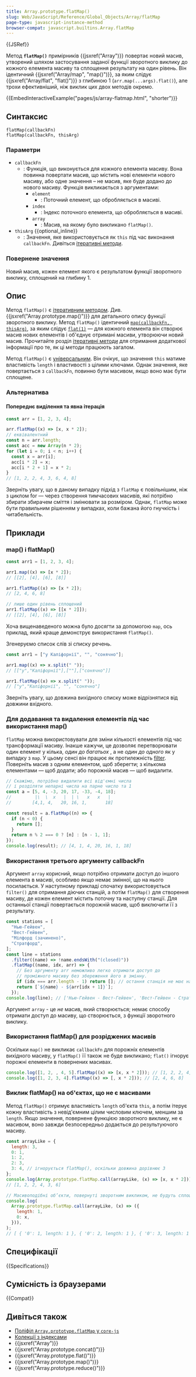 ```yaml
---
title: Array.prototype.flatMap()
slug: Web/JavaScript/Reference/Global_Objects/Array/flatMap
page-type: javascript-instance-method
browser-compat: javascript.builtins.Array.flatMap
---
```


{{JSRef}}

Метод **`flatMap()`** примірників {{jsxref("Array")}} повертає новий масив, утворений шляхом застосування заданої функції зворотного виклику до кожного елемента масиву та сплощення результату на один рівень. Він ідентичний {{jsxref("Array/map", "map()")}}, за яким слідує {{jsxref("Array/flat", "flat()")}} з глибиною 1 (`arr.map(...args).flat()`), але трохи ефективніший, ніж виклик цих двох методів окремо.

{{EmbedInteractiveExample("pages/js/array-flatmap.html", "shorter")}}

## Синтаксис

```js-nolint
flatMap(callbackFn)
flatMap(callbackFn, thisArg)
```

### Параметри

- `callbackFn`
  - : Функція, що виконується для кожного елемента масиву. Вона повинна повертати масив, що містить нові елементи нового масиву, або одне значення – не масив, яке буде додано до нового масиву. Функція викликається з аргументами:
    - `element`
      - : Поточний елемент, що обробляється в масиві.
    - `index`
      - : Індекс поточного елемента, що обробляється в масиві.
    - `array`
      - : Масив, на якому було викликано `flatMap()`.
- `thisArg` {{optional_inline}}
  - : Значення, яке використовується як `this` під час виконання `callbackFn`. Дивіться [ітеративні методи](/uk/docs/Web/JavaScript/Reference/Global_Objects/Array#iterative_methods).

### Повернене значення

Новий масив, кожен елемент якого є результатом функції зворотного виклику, сплощений на глибину 1.

## Опис

Метод `flatMap()` є [ітеративним методом](/uk/docs/Web/JavaScript/Reference/Global_Objects/Array#iterative_methods). Див. {{jsxref("Array.prototype.map()")}} для детального опису функції зворотного виклику. Метод `flatMap()` ідентичний [`map(callbackFn, thisArg)`](/uk/docs/Web/JavaScript/Reference/Global_Objects/Array/map), за яким слідує [`flat(1)`](/uk/docs/Web/JavaScript/Reference/Global_Objects/Array/flat) — для кожного елемента він створює масив нових елементів і об'єднує отримані масиви, утворюючи новий масив. Прочитайте розділ [ітеративні методи](/uk/docs/Web/JavaScript/Reference/Global_Objects/Array#iterative_methods) для отримання додаткової інформації про те, як ці методи працюють загалом.

Метод `flatMap()` є [універсальним](/uk/docs/Web/JavaScript/Reference/Global_Objects/Array#generic_array_methods). Він очікує, що значення `this` матиме властивість `length` і властивості з цілими ключами. Однак значення, яке повертається з `callbackFn`, повинно бути масивом, якщо воно має бути сплощене.

### Альтернатива

#### Попереднє виділення та явна ітерація

```js
const arr = [1, 2, 3, 4];

arr.flatMap((x) => [x, x * 2]);
// еквівалентний
const n = arr.length;
const acc = new Array(n * 2);
for (let i = 0; i < n; i++) {
  const x = arr[i];
  acc[i * 2] = x;
  acc[i * 2 + 1] = x * 2;
}
// [1, 2, 2, 4, 3, 6, 4, 8]
```

Зверніть увагу, що в даному випадку підхід з `flatMap` є повільнішим, ніж з циклом for — через створення тимчасових масивів, які потрібно збирати збирачем сміття і змінювати за розміром. Однак, `flatMap` може бути правильним рішенням у випадках, коли бажана його гнучкість і читабельність.

## Приклади

### map() і flatMap()

```js
const arr1 = [1, 2, 3, 4];

arr1.map((x) => [x * 2]);
// [[2], [4], [6], [8]]

arr1.flatMap((x) => [x * 2]);
// [2, 4, 6, 8]

// лише один рівень сплощений
arr1.flatMap((x) => [[x * 2]]);
// [[2], [4], [6], [8]]
```

Хоча вищенаведеного можна було досягти за допомогою `map`, ось приклад, який краще демонструє використання `flatMap()`.

Згенеруємо список слів зі списку речень.

```js
const arr1 = ["у Каліфорнії", "", "сонячно"];

arr1.map((x) => x.split(" "));
// [["у","Каліфорнії"],[""],["сонячно"]]

arr1.flatMap((x) => x.split(" "));
// ["у","Каліфорнії", "", "сонячно"]
```

Зверніть увагу, що довжина вихідного списку може відрізнятися від довжини вхідного.

### Для додавання та видалення елементів під час використання map()

`flatMap` можна використовувати для зміни кількості елементів під час трансформації масиву. Інакше кажучи, це дозволяє перетворювати один елемент у кілька, _один до багатьох_ , а не _один до одного_ як у випадку з `map`. У цьому сенсі він працює як протилежність [filter](/uk/docs/Web/JavaScript/Reference/Global_Objects/Array/filter). Поверніть масив з одним елементом, щоб зберегти; з кількома елементами — щоб додати; або порожній масив — щоб видалити.

```js
// Скажімо, потрібно видалити всі від'ємні числа
// і розділяти непарні числа на парне число та 1
const a = [5, 4, -3, 20, 17, -33, -4, 18];
//         |\  \  x   |  | \   x   x   |
//        [4,1, 4,   20, 16, 1,       18]

const result = a.flatMap((n) => {
  if (n < 0) {
    return [];
  }
  return n % 2 === 0 ? [n] : [n - 1, 1];
});
console.log(result); // [4, 1, 4, 20, 16, 1, 18]
```

### Використання третього аргументу callbackFn

Аргумент `array` корисний, якщо потрібно отримати доступ до іншого елемента в масиві, особливо якщо немає змінної, що на нього посилається. У наступному прикладі спочатку використовується `filter()` для отримання діючих станцій, а потім `flatMap()` для створення масиву, де кожен елемент містить поточну та наступну станції. Для останньої станції повертається порожній масив, щоб виключити її з результату.

```js
const stations = [
  "Нью-Гейвен",
  "Вест-Гейвен",
  "Мілфорд (зачинено)",
  "Стратфорд",
];
const line = stations
  .filter((name) => !name.endsWith("(closed)"))
  .flatMap((name, idx, arr) => {
    // Без аргументу arr неможливо легко отримати доступ до
    // проміжного масиву без збереження його в змінну.
    if (idx === arr.length - 1) return []; // остання станція не має наступної
    return [`${name} - ${arr[idx + 1]}`];
  });
console.log(line); // ['Нью-Гейвен - Вест-Гейвен', 'Вест-Гейвен - Стратфорд']
```

Аргумент `array` - це _не_ масив, який створюється; немає способу отримати доступ до масиву, що створюється, з функції зворотного виклику.

### Використання flatMap() для розріджених масивів

Оскільки `map()` не викликає `callbackFn` для порожніх елементів вихідного масиву, у `flatMap()` її також не буде викликано; `flat()` ігнорує порожні елементи в повернених масивах.

```js
console.log([1, 2, , 4, 5].flatMap((x) => [x, x * 2])); // [1, 2, 2, 4, 4, 8, 5, 10]
console.log([1, 2, 3, 4].flatMap((x) => [, x * 2])); // [2, 4, 6, 8]
```

### Виклик flatMap() на об'єктах, що не є масивами

Метод `flatMap()` отримує властивість `length` об'єкта `this`, а потім ітерує кожну властивість з невід'ємним цілим числовим ключем, меншим за `length`. Якщо значення, повернене функцією зворотного виклику, не є масивом, воно завжди безпосередньо додається до результуючого масиву.

```js
const arrayLike = {
  length: 3,
  0: 1,
  1: 2,
  2: 3,
  3: 4, // ігнорується flatMap(), оскільки довжина дорівнює 3
};
console.log(Array.prototype.flatMap.call(arrayLike, (x) => [x, x * 2]));
// [1, 2, 2, 4, 3, 6]

// Масивоподібні об’єкти, повернуті зворотним викликом, не будуть сплощені
console.log(
  Array.prototype.flatMap.call(arrayLike, (x) => ({
    length: 1,
    0: x,
  })),
);
// [ { '0': 1, length: 1 }, { '0': 2, length: 1 }, { '0': 3, length: 1 } ]
```

## Специфікації

{{Specifications}}

## Сумісність із браузерами

{{Compat}}

## Дивіться також

- [Поліфіл `Array.prototype.flatMap` у `core-js`](https://github.com/zloirock/core-js#ecmascript-array)
- [Колекції з індексами](/uk/docs/Web/JavaScript/Guide/Indexed_collections)
- {{jsxref("Array")}}
- {{jsxref("Array.prototype.concat()")}}
- {{jsxref("Array.prototype.flat()")}}
- {{jsxref("Array.prototype.map()")}}
- {{jsxref("Array.prototype.reduce()")}}
